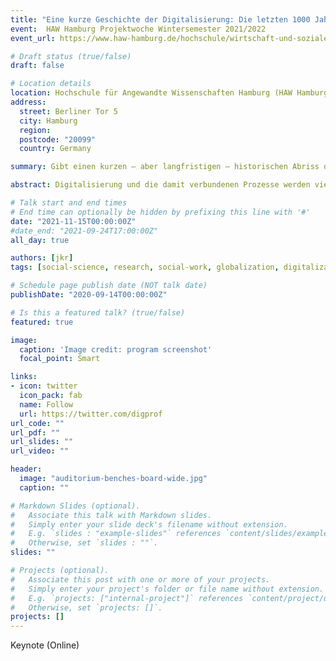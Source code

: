 ```yaml
---
title: "Eine kurze Geschichte der Digitalisierung: Die letzten 1000 Jahre und was das für uns heute bedeutet"
event:  HAW Hamburg Projektwoche Wintersemester 2021/2022
event_url: https://www.haw-hamburg.de/hochschule/wirtschaft-und-soziales/departments/soziale-arbeit/unser-department/projektwochen/projektwoche-wintersemester-20212022/

# Draft status (true/false)
draft: false

# Location details
location: Hochschule für Angewandte Wissenschaften Hamburg (HAW Hamburg)
address:
  street: Berliner Tor 5
  city: Hamburg
  region:
  postcode: "20099"
  country: Germany

summary: Gibt einen kurzen — aber langfristigen — historischen Abriss der Entwicklungsprozesse die zur Digitalisierung heute führten und führen. Im zweiten Teil geht es dann um die sozialen, ökonomischen und kulturellen Implikationen dieser Prozesse für uns heute. 

abstract: Digitalisierung und die damit verbundenen Prozesse werden vielfach noch immer als "Neuland" und in weiten Teilen amorphes, sich erst langsam entwickelndes Phänomen mit unklarem Ausgang dargestellt. Häufig liegt dabei der Fokus mehr auf technologischen Entwicklungen -- Cloud-Lösungen in der Verwaltung, Smartboards und Tablets an Schulen -- und weniger auf mit den damit verbundenen Kulturierungsprozessen -- Fax-Kommunikation in Gesundheitsämtern, Kreidezeit in Schulen. Dieser Vortrag bietet einen kurzen Einblick in die Entstehung und Entwicklung unseres globalen Weltsystems über die letzten 1000 Jahre und zeigt anhand einiger signifikanter, technologisch ermöglichter Sozialisations- und Kulturationsprozessen wie Digitalisierung sich als Prozess über einen langen Zeitraum entwickelt hat, welches Wissen für uns in der Folge aus diesem Entwicklungsprozess besonders wichtig ist im Blick auf Technologien und den damit verbundenen Risiken und Chancen, deren ökonomischer, politischer, soziologischer und kultureller Institutionalisierung und der besonderen Stellung der Digitalität in diesem Gesamtprozess.

# Talk start and end times
# End time can optionally be hidden by prefixing this line with '#'
date: "2021-11-15T00:00:00Z"
#date_end: "2021-09-24T17:00:00Z"
all_day: true

authors: [jkr]
tags: [social-science, research, social-work, globalization, digitalization, digital-capitalism]

# Schedule page publish date (NOT talk date)
publishDate: "2020-09-14T00:00:00Z"

# Is this a featured talk? (true/false)
featured: true

image:
  caption: 'Image credit: program screenshot'
  focal_point: Smart

links:
- icon: twitter
  icon_pack: fab
  name: Follow
  url: https://twitter.com/digprof
url_code: ""
url_pdf: ""
url_slides: ""
url_video: ""

header:
  image: "auditorium-benches-board-wide.jpg"
  caption: ""

# Markdown Slides (optional).
#   Associate this talk with Markdown slides.
#   Simply enter your slide deck's filename without extension.
#   E.g. `slides : "example-slides"` references `content/slides/example-slides.md`.
#   Otherwise, set `slides : ""`.
slides: ""

# Projects (optional).
#   Associate this post with one or more of your projects.
#   Simply enter your project's folder or file name without extension.
#   E.g. `projects: ["internal-project"]` references `content/project/deep-learning/index.md`.
#   Otherwise, set `projects: []`.
projects: []
---
```

Keynote (Online)
